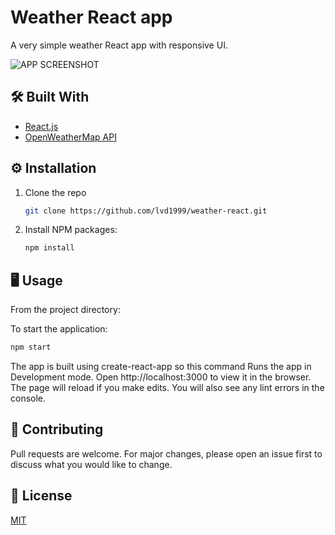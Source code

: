 # Weather React app

A very simple weather React app with responsive UI. 

![APP SCREENSHOT](https://i.ibb.co/WGGsh0K/weather-app.png)

## 🛠 Built With
- [React.js](https://reactjs.org/)
- [OpenWeatherMap API](https://openweathermap.org/api)

## ⚙ Installation
1. Clone the repo
   ```sh
   git clone https://github.com/lvd1999/weather-react.git
   ```
2. Install NPM packages:
   ```sh
   npm install
   ```


## 🖥 Usage

From the project directory: 

To start the application:
```bash
npm start
```

The app is built using create-react-app so this command Runs the app in Development mode. Open http://localhost:3000 to view it in the browser. The page will reload if you make edits. You will also see any lint errors in the console.


## 🌟 Contributing
Pull requests are welcome. For major changes, please open an issue first to discuss what you would like to change.

## 🧾 License
[MIT](https://choosealicense.com/licenses/mit/)

